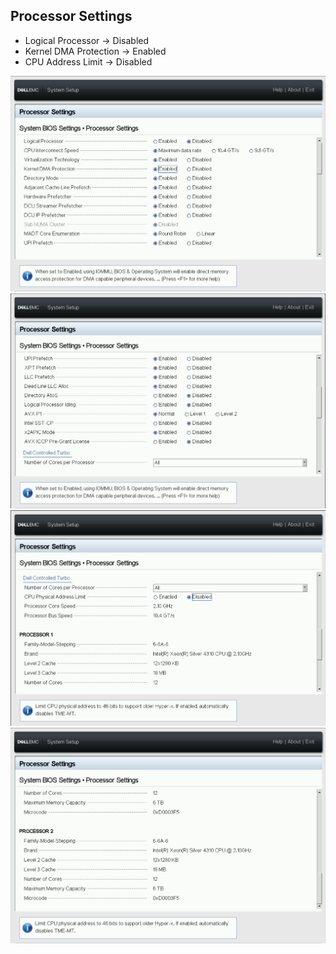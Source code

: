 ## Processor Settings

- Logical Processor -> Disabled
- Kernel DMA Protection -> Enabled
- CPU Address Limit -> Disabled

![Processor 1](Processor-1.png)
![Processor 2](Processor-2.png)
![Processor 3](Processor-3.png)
![Processor 4](Processor-4.png)